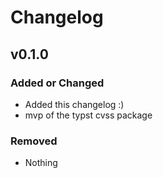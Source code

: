 # Changelog

## v0.1.0

### Added or Changed

- Added this changelog :)
- mvp of the typst cvss package

### Removed

- Nothing
